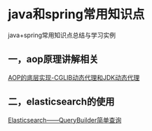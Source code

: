 # java和spring常用知识点
java+spring常用知识点总结与学习实例

## 一，aop原理讲解相关
[AOP的底层实现-CGLIB动态代理和JDK动态代理](https://blog.csdn.net/dreamrealised/article/details/12885739)

## 二，elasticsearch的使用
[Elasticsearch——QueryBuilder简单查询](https://www.cnblogs.com/sbj-dawn/p/8891419.html)
